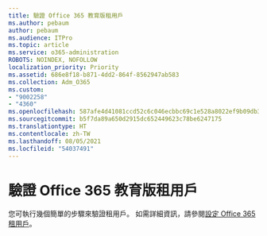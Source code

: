 ```yaml
---
title: 驗證 Office 365 教育版租用戶
ms.author: pebaum
author: pebaum
ms.audience: ITPro
ms.topic: article
ms.service: o365-administration
ROBOTS: NOINDEX, NOFOLLOW
localization_priority: Priority
ms.assetid: 686e8f18-b871-4dd2-864f-8562947ab583
ms.collection: Adm_O365
ms.custom:
- "9002258"
- "4360"
ms.openlocfilehash: 587afe4d41081ccd52c6c046ecbbc69c1e528a8022ef9b09db396d9b34b2e323
ms.sourcegitcommit: b5f7da89a650d2915dc652449623c78be6247175
ms.translationtype: HT
ms.contentlocale: zh-TW
ms.lasthandoff: 08/05/2021
ms.locfileid: "54037491"
---
```

# <a name="verify-office-365-education-tenant"></a>驗證 Office 365 教育版租用戶

您可執行幾個簡單的步驟來驗證租用戶。 如需詳細資訊，請參閱[設定 Office 365 租用戶](https://docs.microsoft.com/microsoft-365/education/deploy/create-your-office-365-tenant)。 
